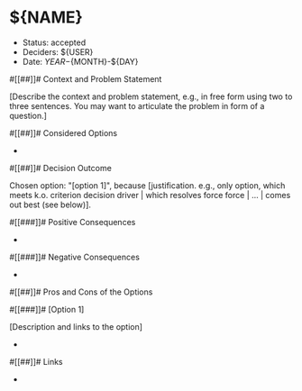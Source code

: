# ${NAME}
* Status: accepted
* Deciders: ${USER}
* Date: ${YEAR}-${MONTH}-${DAY}

#[[##]]# Context and Problem Statement

[Describe the context and problem statement, e.g., in free form using two to three sentences. You may want to articulate the problem in form of a question.]

#[[##]]# Considered Options

* 

#[[##]]# Decision Outcome

Chosen option: "[option 1]", because [justification. e.g., only option, which meets k.o. criterion decision driver | which resolves force force | … | comes out best (see below)].

#[[###]]# Positive Consequences

* 

#[[###]]# Negative Consequences

*
 
#[[##]]# Pros and Cons of the Options

#[[###]]# [Option 1]

[Description and links to the option]

* 

#[[##]]# Links

* 
